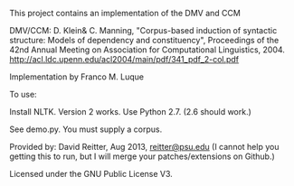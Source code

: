 
This project contains an implementation of the DMV and CCM

DMV/CCM: D. Klein& C. Manning, "Corpus-based induction of syntactic structure: Models of dependency and constituency", Proceedings of the 42nd Annual Meeting on Association for Computational Linguistics, 2004.
http://acl.ldc.upenn.edu/acl2004/main/pdf/341_pdf_2-col.pdf

Implementation by Franco M. Luque 


To use:

Install NLTK.  Version 2 works.
Use Python 2.7.  (2.6 should work.)

See demo.py.
You must supply a corpus.



Provided by:
David Reitter, Aug 2013, reitter@psu.edu
(I cannot help you getting this to run, but I will merge your patches/extensions on Github.)

Licensed under the GNU Public License V3.
